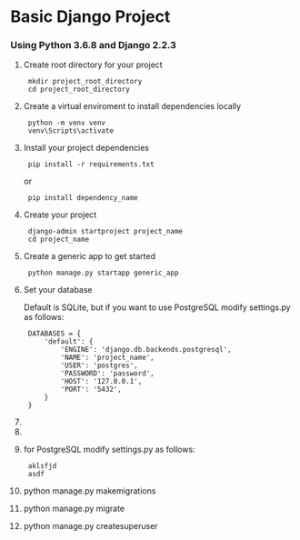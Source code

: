 # Basic Django Project

### Using Python 3.6.8 and Django 2.2.3

1. Create root directory for your project
		
		mkdir project_root_directory
		cd project_root_directory

2. Create a virtual enviroment to install dependencies locally

		python -m venv venv
		venv\Scripts\activate

3. Install your project dependencies

		pip install -r requirements.txt

	or

		pip install dependency_name

4. Create your project

		django-admin startproject project_name
		cd project_name

5. Create a generic app to get started

		python manage.py startapp generic_app

6. Set your database
	
	Default is SQLite, but if you want to use PostgreSQL modify settings.py as follows:

		DATABASES = {
		    'default': {
		        'ENGINE': 'django.db.backends.postgresql',
		        'NAME': 'project_name',
		        'USER': 'postgres',
		        'PASSWORD': 'password',
		        'HOST': '127.0.0.1',
		        'PORT': '5432',
		    }
		}
		
7. 
8. 
9. for PostgreSQL modify settings.py as follows:
		
		aklsfjd
		asdf

10. python manage.py makemigrations
11. python manage.py migrate
12. python manage.py createsuperuser

